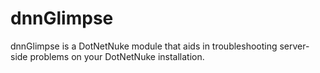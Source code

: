 dnnGlimpse
==========

dnnGlimpse is a DotNetNuke module that aids in troubleshooting server-side problems on your DotNetNuke installation.
